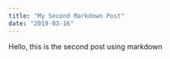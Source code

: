 ```yaml
---
title: "My Second Markdown Post"
date: "2019-03-16"
---
```


Hello, this is the second post using markdown
